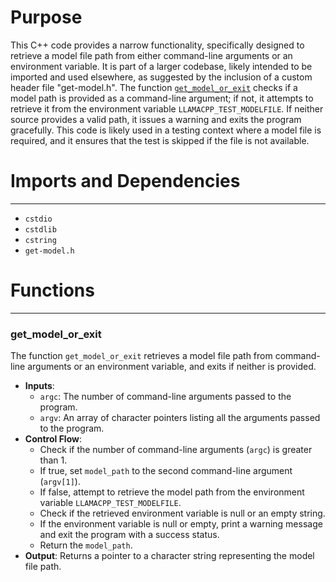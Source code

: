 # Purpose
This C++ code provides a narrow functionality, specifically designed to retrieve a model file path from either command-line arguments or an environment variable. It is part of a larger codebase, likely intended to be imported and used elsewhere, as suggested by the inclusion of a custom header file "get-model.h". The function [`get_model_or_exit`](#get_model_or_exit) checks if a model path is provided as a command-line argument; if not, it attempts to retrieve it from the environment variable `LLAMACPP_TEST_MODELFILE`. If neither source provides a valid path, it issues a warning and exits the program gracefully. This code is likely used in a testing context where a model file is required, and it ensures that the test is skipped if the file is not available.
# Imports and Dependencies

---
- `cstdio`
- `cstdlib`
- `cstring`
- `get-model.h`


# Functions

---
### get\_model\_or\_exit<!-- {{#callable:get_model_or_exit}} -->
The function `get_model_or_exit` retrieves a model file path from command-line arguments or an environment variable, and exits if neither is provided.
- **Inputs**:
    - `argc`: The number of command-line arguments passed to the program.
    - `argv`: An array of character pointers listing all the arguments passed to the program.
- **Control Flow**:
    - Check if the number of command-line arguments (`argc`) is greater than 1.
    - If true, set `model_path` to the second command-line argument (`argv[1]`).
    - If false, attempt to retrieve the model path from the environment variable `LLAMACPP_TEST_MODELFILE`.
    - Check if the retrieved environment variable is null or an empty string.
    - If the environment variable is null or empty, print a warning message and exit the program with a success status.
    - Return the `model_path`.
- **Output**: Returns a pointer to a character string representing the model file path.


